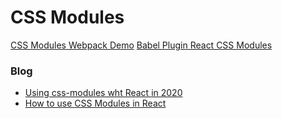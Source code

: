 # CSS Modules

[CSS Modules Webpack Demo](https://twitter.com/ken_wheeler?ref_src=twsrc%5Egoogle%7Ctwcamp%5Eserp%7Ctwgr%5Eauthor)
[Babel Plugin React CSS Modules](https://github.com/gajus/babel-plugin-react-css-modules)

### Blog

- [Using css-modules wht React in 2020](https://dev.to/emreloper/using-css-modules-with-react-in-2020-n36)
- [How to use CSS Modules in React](https://www.robinwieruch.de/react-css-modules)
